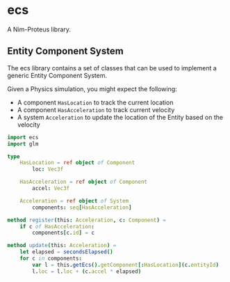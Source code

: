 # ecs

A Nim-Proteus library.

## Entity Component System

The ecs library contains a set of classes that can be used to 
implement a generic Entity Component System. 

Given a Physics simulation, you might expect the following:
 - A component `HasLocation` to track the current location
 - A component `HasAcceleration` to track current velocity
 - A system `Acceleration` to update the location of the Entity based on the velocity

```nim
import ecs
import glm

type
    HasLocation = ref object of Component
        loc: Vec3f

    HasAcceleration = ref object of Component
        accel: Vec3f

    Acceleration = ref object of System
        components: seq[HasAcceleration]

method register(this: Acceleration, c: Component) =
    if c of HasAcceleration:
        components[c.id] = c

method update(this: Acceleration) =
    let elapsed = secondsElapsed()
    for c in components:
        var l = this.getEcs().getComponent[:HasLocation](c.entityId)
        l.loc = l.loc + (c.accel * elapsed)
```
